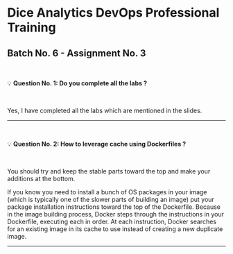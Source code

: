 # Dice Analytics DevOps Professional Training
## Batch No. 6 - Assignment No. 3

<br />

:bulb: **Question No. 1: Do you complete all the labs ?**

<br />

Yes, I have completed all the labs which are mentioned in the slides.

---

<br />

:bulb: **Question No. 2: How to leverage cache using Dockerfiles ?**

<br />

You should try and keep the stable parts toward the top and make your additions at the bottom.

If you know you need to install a bunch of OS packages in your image (which is typically one of the slower parts of building an image) put your package installation instructions toward the top of the Dockerfile. Because in the image building process, Docker steps through the instructions in your Dockerfile, executing each in order. At each instruction, Docker searches for an existing image in its cache to use instead of creating a new duplicate image.

---